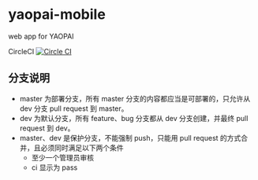 # yaopai-mobile

web app for YAOPAI

CircleCI 
[![Circle CI](https://circleci.com/gh/2remote/yaopai-mobile/tree/master.svg?style=svg&circle-token=1cc3f1e118023c56b38a5ab98154fcd893baaf06)](https://circleci.com/gh/2remote/yaopai-mobile/tree/master)

## 分支说明

- master 为部署分支，所有 master 分支的内容都应当是可部署的，只允许从 dev 分支 pull request 到 master。
- dev 为默认分支，所有 feature、bug 分支都从 dev 分支创建，并最终 pull request 到 dev。
- master、dev 是保护分支，不能强制 push，只能用 pull request 的方式合并，且必须同时满足以下两个条件
  - 至少一个管理员审核
  - ci 显示为 pass

